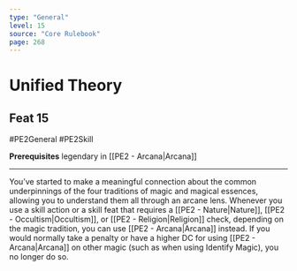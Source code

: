 ```yaml
---
type: "General"
level: 15
source: "Core Rulebook"
page: 268
---
```

# Unified Theory
## Feat 15
#PE2General #PE2Skill 

**Prerequisites** legendary in [[PE2 - Arcana|Arcana]]

---
You’ve started to make a meaningful connection about the common underpinnings of the four traditions of magic and magical essences, allowing you to understand them all through an arcane lens. Whenever you use a skill action or a skill feat that requires a [[PE2 - Nature|Nature]], [[PE2 - Occultism|Occultism]], or [[PE2 - Religion|Religion]] check, depending on the magic tradition, you can use [[PE2 - Arcana|Arcana]] instead. If you would normally take a penalty or have a higher DC for using [[PE2 - Arcana|Arcana]] on other magic (such as when using Identify Magic), you no longer do so.